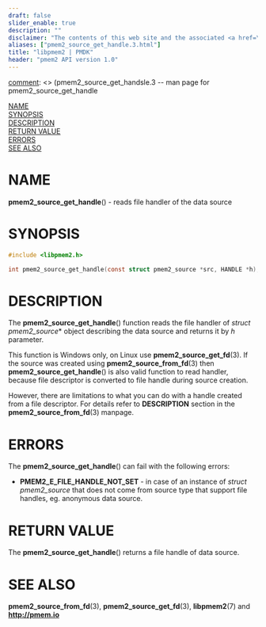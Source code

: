 ```yaml
---
draft: false
slider_enable: true
description: ""
disclaimer: "The contents of this web site and the associated <a href=\"https://github.com/pmem\">GitHub repositories</a> are BSD-licensed open source."
aliases: ["pmem2_source_get_handle.3.html"]
title: "libpmem2 | PMDK"
header: "pmem2 API version 1.0"
---
```


[comment]: <> (SPDX-License-Identifier: BSD-3-Clause)
[comment]: <> (Copyright 2020, Intel Corporation)

[comment]: <> (pmem2_source_get_handsle.3 -- man page for pmem2_source_get_handle

[NAME](#name)<br />
[SYNOPSIS](#synopsis)<br />
[DESCRIPTION](#description)<br />
[RETURN VALUE](#return-value)<br />
[ERRORS](#errors)<br />
[SEE ALSO](#see-also)<br />

# NAME #

**pmem2_source_get_handle**() - reads file handler of the data source

# SYNOPSIS #

```c
#include <libpmem2.h>

int pmem2_source_get_handle(const struct pmem2_source *src, HANDLE *h);
```

# DESCRIPTION #

The **pmem2_source_get_handle**() function reads the file handler of
*struct pmem2_source** object describing the data source and returns
it by *h* parameter.

This function is Windows only, on Linux use **pmem2_source_get_fd**(3).
If the source was created using **pmem2_source_from_fd**(3) then
**pmem2_source_get_handle**() is also valid function to read handler, because
file descriptor is converted to file handle during source creation.

However, there are limitations to what you can do with a handle created from a file descriptor.
For details refer to **DESCRIPTION** section in the **pmem2_source_from_fd**(3) manpage.

# ERRORS #

The **pmem2_source_get_handle**() can fail with the following errors:

* **PMEM2_E_FILE_HANDLE_NOT_SET** - in case of an instance of
*struct pmem2_source* that does not come from source type that
support file handles, eg. anonymous data source.

# RETURN VALUE #

The **pmem2_source_get_handle**() returns a file handle of data source.

# SEE ALSO #

**pmem2_source_from_fd**(3), **pmem2_source_get_fd**(3), **libpmem2**(7) and **<http://pmem.io>**
